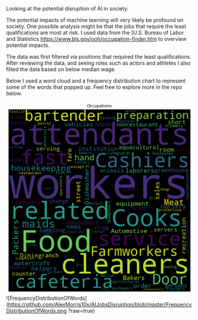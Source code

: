 Looking at the potential disruption of AI in society.

The potential impacts of machine learning will very likely be profound on society. One possible analysis might be that the jobs that require the least qualifications are most at risk. I used data from the [U.S. Bureau of Labor and Statistics https://www.bls.gov/ooh/occupation-finder.htm to overview potential impacts.

The data was first filtered via positions that required the least qualifications. After reviewing the data, and seeing roles such as actors and athletes I also filted the data based on below median wage.

Below I used a word cloud and a frequency distribution chart to represent some of the words that popped up. Feel free to explore more in the repo below.

![WordCloud](https://github.com/AlexMorris10x/AIJobsDisruption/blob/master/OccupationWordCloud.png?raw=true)
![FrequencyDistributionOfWords](https://github.com/AlexMorris10x/AIJobsDisruption/blob/master/FrequencyDistributionOfWords.png
?raw=true)
